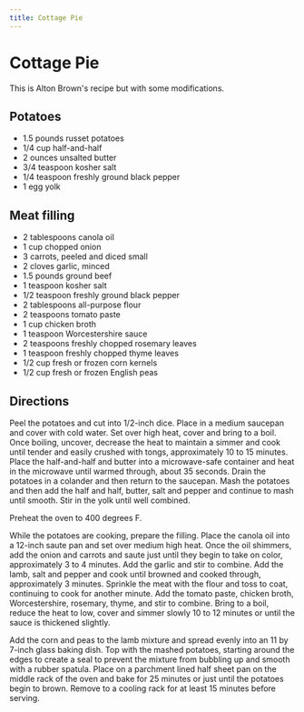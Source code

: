 ```yaml
---
title: Cottage Pie
---
```


# Cottage Pie

This is Alton Brown's recipe but with some modifications.

## Potatoes

* 1.5 pounds russet potatoes  
* 1/4 cup half-and-half  
* 2 ounces unsalted butter  
* 3/4 teaspoon kosher salt  
* 1/4 teaspoon freshly ground black pepper  
* 1 egg yolk

## Meat filling

* 2 tablespoons canola oil  
* 1 cup chopped onion  
* 3 carrots, peeled and diced small  
* 2 cloves garlic, minced  
* 1.5 pounds ground beef  
* 1 teaspoon kosher salt  
* 1/2 teaspoon freshly ground black pepper  
* 2 tablespoons all-purpose flour  
* 2 teaspoons tomato paste  
* 1 cup chicken broth  
* 1 teaspoon Worcestershire sauce  
* 2 teaspoons freshly chopped rosemary leaves  
* 1 teaspoon freshly chopped thyme leaves  
* 1/2 cup fresh or frozen corn kernels  
* 1/2 cup fresh or frozen English peas

## Directions

Peel the potatoes and cut into 1/2-inch dice. Place in a medium saucepan
and cover with cold water. Set over high heat, cover and bring to a
boil. Once boiling, uncover, decrease the heat to maintain a simmer and
cook until tender and easily crushed with tongs, approximately 10 to 15
minutes. Place the half-and-half and butter into a microwave-safe
container and heat in the microwave until warmed through, about 35
seconds. Drain the potatoes in a colander and then return to the
saucepan. Mash the potatoes and then add the half and half, butter, salt
and pepper and continue to mash until smooth. Stir in the yolk until
well combined.

Preheat the oven to 400 degrees F.

While the potatoes are cooking, prepare the filling. Place the canola
oil into a 12-inch saute pan and set over medium high heat. Once the oil
shimmers, add the onion and carrots and saute just until they begin to
take on color, approximately 3 to 4 minutes. Add the garlic and stir to
combine. Add the lamb, salt and pepper and cook until browned and cooked
through, approximately 3 minutes. Sprinkle the meat with the flour and
toss to coat, continuing to cook for another minute. Add the tomato
paste, chicken broth, Worcestershire, rosemary, thyme, and stir to
combine. Bring to a boil, reduce the heat to low, cover and simmer
slowly 10 to 12 minutes or until the sauce is thickened slightly.

Add the corn and peas to the lamb mixture and spread evenly into an 11
by 7-inch glass baking dish. Top with the mashed potatoes, starting
around the edges to create a seal to prevent the mixture from bubbling
up and smooth with a rubber spatula. Place on a parchment lined half
sheet pan on the middle rack of the oven and bake for 25 minutes or just
until the potatoes begin to brown. Remove to a cooling rack for at least
15 minutes before serving.
